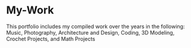 # My-Work
This portfolio includes my compiled work over the years in the following: Music, Photography, Architecture and Design, Coding, 3D Modeling, Crochet Projects, and Math Projects

